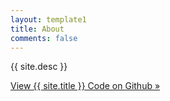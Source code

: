 ```yaml
---
layout: template1
title: About
comments: false
---
```


<div class="jumbotron">
    <p>{{ site.desc }}</p>
    <p><a class="btn btn-lg btn-primary" href="https://github.com/epfllibrary/infoscience-map" role="button">View {{ site.title }} Code on Github &raquo;</a></p>
</div>


